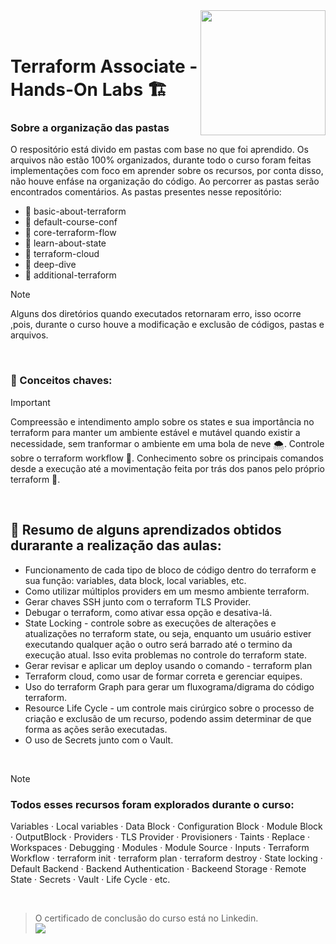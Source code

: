 <img align="right" src="https://github.com/user-attachments/assets/1f9f85e3-05b1-4036-b036-2f676851c7c9" width="200"> 
</br></br>

# Terraform Associate - Hands-On Labs  🏗️


### Sobre a organização das pastas 
O respositório está divido em pastas com base no que foi aprendido. Os arquivos não estão 100% organizados, durante todo o curso foram feitas implementações com foco em aprender sobre os recursos, por conta disso, não houve enfáse na organização do código. Ao percorrer as pastas serão encontrados comentários. As pastas presentes nesse repositório:  
- 📁 basic-about-terraform
- 📁 default-course-conf
- 📁 core-terraform-flow
- 📁 learn-about-state
- 📁 terraform-cloud
- 📁 deep-dive
- 📁 additional-terraform 

> [!NOTE]
> Alguns dos diretórios quando executados retornaram erro, isso ocorre ,pois, durante o curso houve a modificação e exclusão de códigos, pastas e arquivos.  
</br>

### 🔑 Conceitos chaves: 
> [!IMPORTANT]
> Compreessão e intendimento amplo sobre os states e sua importância no terraform para manter um ambiente estável e mutável quando existir a necessidade, sem tranformar o ambiente em uma bola de neve 🌨️. Controle sobre o terraform workflow 🌊.
> Conhecimento sobre os principais comandos desde a execução até a movimentação feita por trás dos panos pelo próprio terraform 🚧.
</br>

## 📜  Resumo de alguns aprendizados obtidos durarante a realização das aulas:
- Funcionamento de cada tipo de bloco de código dentro do terraform e sua função: variables, data block, local variables, etc.
- Como utilizar múltiplos providers em um mesmo ambiente terraform.
- Gerar chaves SSH junto com o terraform TLS Provider.
- Debugar o terraform, como ativar essa opção e desativa-lá.
- State Locking - controle sobre as execuções de alterações e atualizações no terraform state, ou seja, enquanto um usuário estiver executando qualquer ação o outro será barrado até o termino da execução atual. Isso evita problemas no controle do terraform state. 
- Gerar revisar e aplicar um deploy usando o comando - terraform plan 
- Terraform cloud, como usar de formar correta e gerenciar equipes.
- Uso do terraform Graph para gerar um fluxograma/digrama do código terraform.
- Resource Life Cycle - um controle mais cirúrgico sobre o processo de criação e exclusão de um recurso, podendo assim determinar de que forma as ações serão executadas.
- O uso de Secrets junto com o Vault.  
<br>

> [!NOTE]
> ### Todos esses recursos foram explorados durante o curso:
> Variables · Local variables · Data Block · Configuration Block · Module Block · OutputBlock ·  Providers ·  TLS Provider ·  Provisioners · Taints · Replace ·  Workspaces · Debugging · Modules · Module Source · Inputs · Terraform Workflow · terraform init · terraform plan · terraform destroy · State locking · Default Backend · Backend Authentication · Backeend Storage · Remote State · Secrets · Vault · Life Cycle · etc.

</br>

> O certificado de conclusão do curso está no Linkedin.
> </br>
> <a href="https://www.linkedin.com/in/-ribeiro/details/certifications/" target="_blank"><img loading="lazy" src="https://img.shields.io/badge/-LinkedIn-%230077B5?style=for-the-badge&logo=linkedin&logoColor=white" target="_blank"></a>   

